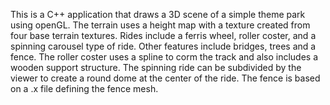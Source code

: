 This is a C++ application that draws a 3D scene of a simple theme park using openGL.
The terrain uses a height map with a texture created from four base terrain textures.
Rides include a ferris wheel, roller coster, and a spinning carousel type of ride.
Other features include bridges, trees and a fence.  The roller coster uses a spline to
corm the track and also includes a wooden support structure.  The spinning ride can
be subdivided by the viewer to create a round dome at the center of the ride.  The fence
is based on a .x file defining the fence mesh.
